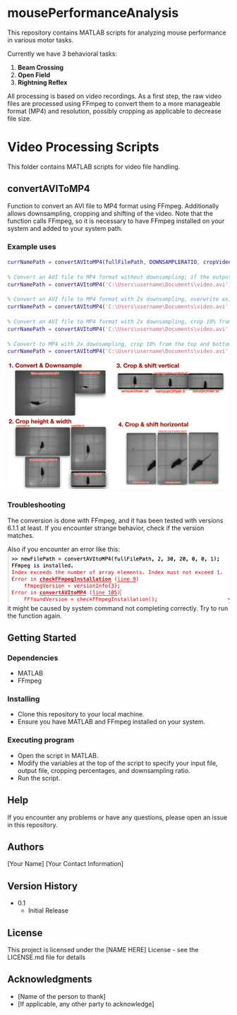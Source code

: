 # mousePerformanceAnalysis

This repository contains MATLAB scripts for analyzing mouse performance in various motor tasks. 

Currently we have 3 behavioral tasks:

1. **Beam Crossing**
2. **Open Field**
3. **Rightning Reflex**

All processing is based on video recordings. As a first step, the raw video files are processed using FFmpeg to convert them to a more manageable format (MP4) and resolution, possibly cropping as applicable to decrease file size. 

# Video Processing Scripts

This folder contains MATLAB scripts for video file handling.

##  convertAVIToMP4 
Function to convert an AVI file to MP4 format using FFmpeg. Additionally allows downsampling, cropping and shifting of the video.
Note that the function calls FFmpeg, so it is necessary to have FFmpeg installed on your system and added to your system path.

### Example uses
```matlab
currNamePath = convertAVItoMP4(fullFilePath, DOWNSAMPLERATIO, cropVideoVertical, cropVideoHorizontal, verticalOffset, horizontalOffset, OVERWRITEEXISTING);

% Convert an AVI file to MP4 format without downsampling; if the output file already exists, we add '_new' to the filename
currNamePath = convertAVItoMP4('C:\Users\username\Documents\video.avi'));

% Convert an AVI file to MP4 format with 2x downsampling, overwrite existing file if it exists
currNamePath = convertAVItoMP4('C:\Users\username\Documents\video.avi', 2, 0, 0, 0, 0, 1);

% Convert an AVI file to MP4 format with 2x downsampling, crop 10% from the top and bottom, and 5% from the left and right, overwrite existing file if it exists
currNamePath = convertAVItoMP4('C:\Users\username\Documents\video.avi', 2, 10, 10, 0, 0, 1);

% Convert to MP4 with 2x downsampling, crop 10% from the top and bottom, and 5% from the left and right, and shift the video 20% to the right and 15% up, overwrite existing file if it exists
currNamePath = convertAVItoMP4('C:\Users\username\Documents\video.avi', 2, 10, 10, 20, 15, 1);
```
![Example Output](assets/convertAVItoMP4options.png "Examples of convertAVItoMP4 options")


### Troubleshooting
The conversion is done with FFmpeg, and it has been tested with versions 6.1.1 at least. If you encounter strange behavior, check if the version matches.

Also if you encounter an error like this:
![Example Output](assets/ffmpeg-error.png "Example of FFmpeg error")
it might be caused by system command not completing correctly. Try to run the function again.


## Getting Started

### Dependencies

* MATLAB
* FFmpeg

### Installing

* Clone this repository to your local machine.
* Ensure you have MATLAB and FFmpeg installed on your system.

### Executing program

* Open the script in MATLAB.
* Modify the variables at the top of the script to specify your input file, output file, cropping percentages, and downsampling ratio.
* Run the script.

## Help

If you encounter any problems or have any questions, please open an issue in this repository.

## Authors

[Your Name]
[Your Contact Information]

## Version History

* 0.1
    * Initial Release

## License

This project is licensed under the [NAME HERE] License - see the LICENSE.md file for details

## Acknowledgments

* [Name of the person to thank]
* [If applicable, any other party to acknowledge]